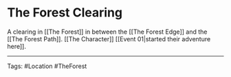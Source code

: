 # The Forest Clearing

A clearing in [[The Forest]] in between the [[The Forest Edge]] and the [[The Forest Path]]. [[The Character]] [[Event 01|started their adventure here]]. 

---
Tags: #Location #TheForest 